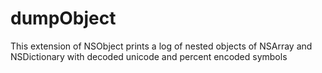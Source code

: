 # dumpObject
This extension of NSObject prints a log of nested objects of NSArray and NSDictionary with decoded unicode and percent encoded symbols
